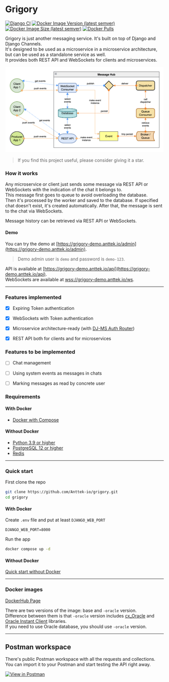 # Grigory  
  
[![Django CI](https://github.com/Anttek-io/grigory/actions/workflows/django.yml/badge.svg)](https://github.com/Anttek-io/grigory/actions/workflows/django.yml)
[![Docker Image Version (latest semver)](https://img.shields.io/docker/v/harleyking/grigory?sort=semver)](https://hub.docker.com/r/harleyking/grigory)
[![Docker Image Size (latest semver)](https://img.shields.io/docker/image-size/harleyking/grigory?sort=semver)](https://hub.docker.com/r/harleyking/grigory)
[![Docker Pulls](https://img.shields.io/docker/pulls/harleyking/grigory)](https://hub.docker.com/r/harleyking/grigory)  
  
Grigory is just another messaging service. It's built on top of Django and Django Channels.  
It's designed to be used as a microservice in a microservice architecture, 
but can be used as a standalone service as well.  
It provides both REST API and WebSockets for clients and microservices.  

![screenshot](docs/media/scheme.png)  
  
> If you find this project useful, please consider giving it a star.
  
### How it works

Any microservice or client just sends some message via REST API or WebSockets with the indication of the chat it belongs to.  
This message first goes to queue to avoid overloading the database.  
Then it's processed by the worker and saved to the database. If specified chat doesn't exist, it's created automatically.
After that, the message is sent to the chat via WebSockets.  

Message history can be retrieved via REST API or WebSockets.  
  
#### Demo
  
You can try the demo at [https://grigory-demo.anttek.io/admin](https://grigory-demo.anttek.io/admin).  
  
> Demo admin user is `demo` and password is `demo-123`.  
  
API is available at [https://grigory-demo.anttek.io/api](https://grigory-demo.anttek.io/api).  
WebSockets are available at [wss://grigory-demo.anttek.io/ws](wss://grigory-demo.anttek.io/ws).  
  
---  
  
### Features implemented

- [x] Expiring Token authentication
- [x] WebSockets with Token authentication
- [x] Microservice architecture-ready (with [DJ-MS Auth Router](https://github.com/dj-ms/dj-ms-auth-router))
- [x] REST API both for clients and for microservices


### Features to be implemented

- [ ] Chat management
- [ ] Using system events as messages in chats
- [ ] Marking messages as read by concrete user


### Requirements
  
#### With Docker
  
- [Docker with Compose](https://docs.docker.com/compose/install/)

#### Without Docker
  
- [Python 3.9 or higher](https://www.python.org/downloads/)
- [PostgreSQL 12 or higher](https://www.postgresql.org/download/)
- [Redis](https://redis.io/download)
  
---  
  
### Quick start

First clone the repo

```bash
git clone https://github.com/Anttek-io/grigory.git
cd grigory
```

#### With Docker
  
Create `.env` file and put at least `DJANGO_WEB_PORT`  
```shell
DJANGO_WEB_PORT=8000
```

Run the app  
```bash
docker compose up -d
```

#### Without Docker
  
[Quick start without Docker](docs/quickstart_no_docker.md)
  
---  
  
### Docker images
  
[DockerHub Page](https://hub.docker.com/r/harleyking/grigory)  
  
There are two versions of the image: base and `-oracle` version.  
Difference between them is that `-oracle` version includes [cx_Oracle](https://pypi.org/project/cx-Oracle/) 
and [Oracle Instant Client](https://www.oracle.com/database/technologies/instant-client/linux-x86-64-downloads.html) libraries.  
If you need to use Oracle database, you should use `-oracle` version.  
  
---  
  
## Postman workspace

There's public Postman workspace with all the requests and collections.
You can import it to your Postman and start testing the API right away.
  
[![View in Postman](https://run.pstmn.io/button.svg)](https://www.postman.com/anttek-io/workspace/grigory)
